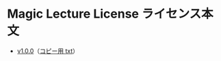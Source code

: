# Magic Lecture License ライセンス本文

- [v1.0.0](v1.0.0.md)（[コピー用 txt](https://haru52.com/magic_lecture_license/magic_lecture_license/v1.0.0.md)）
